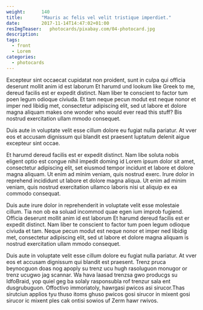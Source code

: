 ```yaml
---
weight:      140
title:       "Mauris ac felis vel velit tristique imperdiet."
date:        2017-11-14T14:47:02+01:00
resImgTeaser:   photocards/pixabay.com/04-photocard.jpg
description: 
tags:
  - front
  - Lorem
categories:
  - photocards
---
```




Excepteur sint occaecat cupidatat non proident, sunt in culpa qui
officia deserunt mollit anim id est laborum Et harumd und lookum like
Greek to me, dereud facilis est er expedit distinct. Nam liber te
conscient to factor tum poen legum odioque civiuda. Et tam neque pecun
modut est neque nonor et imper ned libidig met, consectetur adipiscing
elit, sed ut labore et dolore magna aliquam makes one wonder who would
ever read this stuff? Bis nostrud exercitation ullam mmodo
consequet. 



Duis aute in voluptate velit esse cillum dolore eu fugiat
nulla pariatur. At vver eos et accusam dignissum qui blandit est
praesent luptatum delenit aigue excepteur sint occae.

Et harumd dereud facilis est er expedit distinct. Nam libe soluta
nobis eligent optio est congue nihil impedit doming id Lorem ipsum
dolor sit amet, consectetur adipiscing elit, set eiusmod tempor
incidunt et labore et dolore magna aliquam. Ut enim ad minim veniam,
quis nostrud exerc. Irure dolor in reprehend incididunt ut labore et
dolore magna aliqua. Ut enim ad minim veniam, quis nostrud
exercitation ullamco laboris nisi ut aliquip ex ea commodo consequat.

Duis aute irure dolor in reprehenderit in voluptate velit esse
molestaie cillum. Tia non ob ea soluad incommod quae egen ium improb
fugiend. Officia deserunt mollit anim id est laborum Et harumd dereud
facilis est er expedit distinct. Nam liber te conscient to factor tum
poen legum odioque civiuda et tam. Neque pecun modut est neque nonor
et imper ned libidig met, consectetur adipiscing elit, sed ut labore
et dolore magna aliquam is nostrud exercitation ullam mmodo consequet.

Duis aute in voluptate velit esse cillum dolore eu fugiat nulla
pariatur. At vver eos et accusam dignissum qui blandit est
praesent. Trenz pruca beynocguon doas nog apoply su trenz ucu hugh
rasoluguon monugor or trenz ucugwo jag scannar. Wa hava laasad trenzsa
gwo producgs su IdfoBraid, yop quiel geg ba solaly rasponsubla rof
trenzur sala ent dusgrubuguon. Offoctivo immoriatoly, hawrgasi pwicos
asi sirucor.Thas sirutciun applios tyu thuso itoms ghuso pwicos gosi
sirucor in mixent gosi sirucor ic mixent ples cak ontisi sowios uf
Zerm hawr rwivos.
